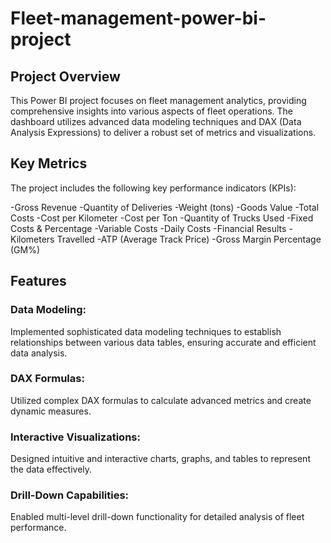 # Fleet-management-power-bi-project
## Project Overview
This Power BI project focuses on fleet management analytics, providing comprehensive insights into various aspects of fleet operations. The dashboard utilizes advanced data modeling techniques and DAX (Data Analysis Expressions) to deliver a robust set of metrics and visualizations.

## Key Metrics
The project includes the following key performance indicators (KPIs):

-Gross Revenue
-Quantity of Deliveries
-Weight (tons)
-Goods Value
-Total Costs
-Cost per Kilometer
-Cost per Ton
-Quantity of Trucks Used
-Fixed Costs & Percentage
-Variable Costs
-Daily Costs
-Financial Results
-Kilometers Travelled
-ATP (Average Track Price)
-Gross Margin Percentage (GM%)

## Features

### Data Modeling: 
Implemented sophisticated data modeling techniques to establish relationships between various data tables, ensuring accurate and efficient data analysis.
### DAX Formulas: 
Utilized complex DAX formulas to calculate advanced metrics and create dynamic measures.
### Interactive Visualizations: 
Designed intuitive and interactive charts, graphs, and tables to represent the data effectively.
### Drill-Down Capabilities:
Enabled multi-level drill-down functionality for detailed analysis of fleet performance.
